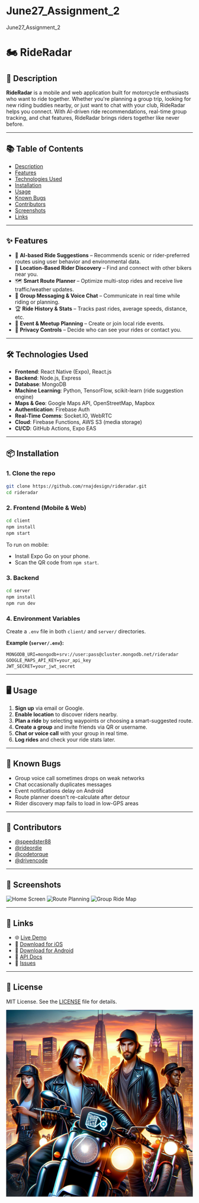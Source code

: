 # June27_Assignment_2
 June27_Assignment_2


# 🏍️ RideRadar

## 📖 Description

**RideRadar** is a mobile and web application built for motorcycle enthusiasts who want to ride together. Whether you're planning a group trip, looking for new riding buddies nearby, or just want to chat with your club, RideRadar helps you connect. With AI-driven ride recommendations, real-time group tracking, and chat features, RideRadar brings riders together like never before.

---

## 📚 Table of Contents

- [Description](#-description)
- [Features](#-features)
- [Technologies Used](#-technologies-used)
- [Installation](#-installation)
- [Usage](#-usage)
- [Known Bugs](#-known-bugs)
- [Contributors](#-contributors)
- [Screenshots](#-screenshots)
- [Links](#-links)

---

## ✨ Features

- 🧠 **AI-based Ride Suggestions** – Recommends scenic or rider-preferred routes using user behavior and environmental data.
- 📍 **Location-Based Rider Discovery** – Find and connect with other bikers near you.
- 🗺️ **Smart Route Planner** – Optimize multi-stop rides and receive live traffic/weather updates.
- 💬 **Group Messaging & Voice Chat** – Communicate in real time while riding or planning.
- 🏆 **Ride History & Stats** – Tracks past rides, average speeds, distance, etc.
- 📢 **Event & Meetup Planning** – Create or join local ride events.
- 🔐 **Privacy Controls** – Decide who can see your rides or contact you.

---

## 🛠️ Technologies Used

- **Frontend**: React Native (Expo), React.js
- **Backend**: Node.js, Express
- **Database**: MongoDB
- **Machine Learning**: Python, TensorFlow, scikit-learn (ride suggestion engine)
- **Maps & Geo**: Google Maps API, OpenStreetMap, Mapbox
- **Authentication**: Firebase Auth
- **Real-Time Comms**: Socket.IO, WebRTC
- **Cloud**: Firebase Functions, AWS S3 (media storage)
- **CI/CD**: GitHub Actions, Expo EAS

---

## 📦 Installation

### 1. Clone the repo

```bash
git clone https://github.com/rnajdesign/rideradar.git
cd rideradar
````

### 2. Frontend (Mobile & Web)

```bash
cd client
npm install
npm start
```

To run on mobile:

* Install Expo Go on your phone.
* Scan the QR code from `npm start`.

### 3. Backend

```bash
cd server
npm install
npm run dev
```

### 4. Environment Variables

Create a `.env` file in both `client/` and `server/` directories.

**Example (`server/.env`):**

```
MONGODB_URI=mongodb+srv://user:pass@cluster.mongodb.net/rideradar
GOOGLE_MAPS_API_KEY=your_api_key
JWT_SECRET=your_jwt_secret
```

---

## 🖥️ Usage

1. **Sign up** via email or Google.
2. **Enable location** to discover riders nearby.
3. **Plan a ride** by selecting waypoints or choosing a smart-suggested route.
4. **Create a group** and invite friends via QR or username.
5. **Chat or voice call** with your group in real time.
6. **Log rides** and check your ride stats later.

---

## 🐛 Known Bugs

* Group voice call sometimes drops on weak networks
* Chat occasionally duplicates messages
* Event notifications delay on Android
* Route planner doesn't re-calculate after detour
* Rider discovery map fails to load in low-GPS areas

---

## 👥 Contributors

* [@speedster88](https://github.com/speedster88)
* [@rideordie](https://github.com/rideordie)
* [@codetorque](https://github.com/codetorque)
* [@drivencode](https://github.com/drivencode)

---

## 📸 Screenshots

![Home Screen](https://yourcdn.com/screenshots/home.png)
![Route Planning](https://yourcdn.com/screenshots/planning.png)
![Group Ride Map](https://yourcdn.com/screenshots/groupmap.png)

---

## 🔗 Links

* 🌐 [Live Demo](https://rideradar.app)
* 📱 [Download for iOS](https://apps.apple.com/app/id123456789)
* 📱 [Download for Android](https://play.google.com/store/apps/details?id=rideradar)
* 📘 [API Docs](https://rideradar.app/docs)
* 🐛 [Issues](https://github.com/yourusername/rideradar/issues)

---

## 📄 License

MIT License. See the [LICENSE](./LICENSE) file for details.

<img src="RideRadar.jpeg" alt="App Screenshot" />